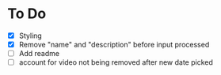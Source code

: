 # To Do

- [x] Styling
- [x] Remove "name" and "description" before input processed
- [ ] Add readme
- [ ] account for video not being removed after new date picked
